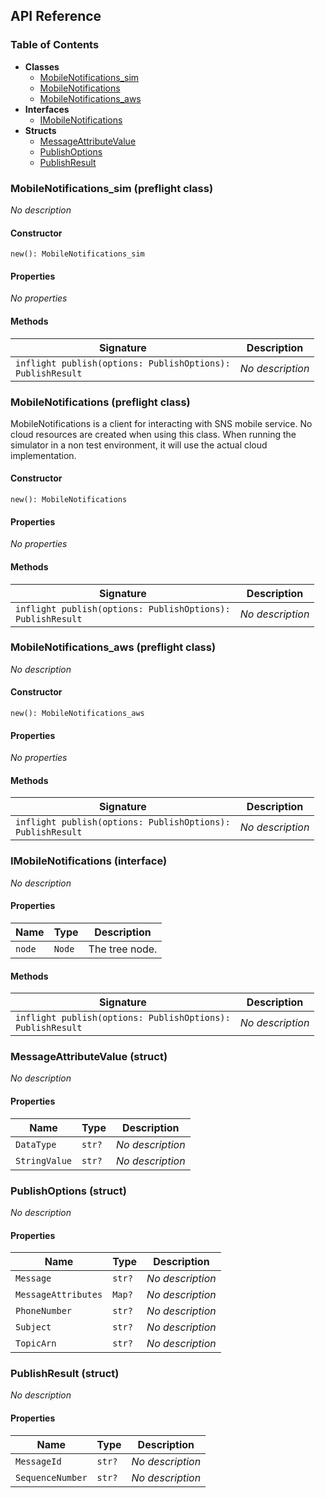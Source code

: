 ## API Reference

### Table of Contents

- **Classes**
  - <a href="#@winglibs/sns.MobileNotifications_sim">MobileNotifications_sim</a>
  - <a href="#@winglibs/sns.MobileNotifications">MobileNotifications</a>
  - <a href="#@winglibs/sns.MobileNotifications_aws">MobileNotifications_aws</a>
- **Interfaces**
  - <a href="#@winglibs/sns.IMobileNotifications">IMobileNotifications</a>
- **Structs**
  - <a href="#@winglibs/sns.MessageAttributeValue">MessageAttributeValue</a>
  - <a href="#@winglibs/sns.PublishOptions">PublishOptions</a>
  - <a href="#@winglibs/sns.PublishResult">PublishResult</a>

### MobileNotifications_sim (preflight class) <a class="wing-docs-anchor" id="@winglibs/sns.MobileNotifications_sim"></a>

*No description*

#### Constructor

```
new(): MobileNotifications_sim
```

#### Properties

*No properties*

#### Methods

| **Signature** | **Description** |
| --- | --- |
| <code>inflight publish(options: PublishOptions): PublishResult</code> | *No description* |

### MobileNotifications (preflight class) <a class="wing-docs-anchor" id="@winglibs/sns.MobileNotifications"></a>

MobileNotifications is a client for interacting with SNS mobile service.
No cloud resources are created when using this class.
When running the simulator in a non test environment, it will use the
actual cloud implementation.

#### Constructor

```
new(): MobileNotifications
```

#### Properties

*No properties*

#### Methods

| **Signature** | **Description** |
| --- | --- |
| <code>inflight publish(options: PublishOptions): PublishResult</code> | *No description* |

### MobileNotifications_aws (preflight class) <a class="wing-docs-anchor" id="@winglibs/sns.MobileNotifications_aws"></a>

*No description*

#### Constructor

```
new(): MobileNotifications_aws
```

#### Properties

*No properties*

#### Methods

| **Signature** | **Description** |
| --- | --- |
| <code>inflight publish(options: PublishOptions): PublishResult</code> | *No description* |

### IMobileNotifications (interface) <a class="wing-docs-anchor" id="@winglibs/sns.IMobileNotifications"></a>

*No description*

#### Properties

| **Name** | **Type** | **Description** |
| --- | --- | --- |
| <code>node</code> | <code>Node</code> | The tree node. |

#### Methods

| **Signature** | **Description** |
| --- | --- |
| <code>inflight publish(options: PublishOptions): PublishResult</code> | *No description* |

### MessageAttributeValue (struct) <a class="wing-docs-anchor" id="@winglibs/sns.MessageAttributeValue"></a>

*No description*

#### Properties

| **Name** | **Type** | **Description** |
| --- | --- | --- |
| <code>DataType</code> | <code>str?</code> | *No description* |
| <code>StringValue</code> | <code>str?</code> | *No description* |

### PublishOptions (struct) <a class="wing-docs-anchor" id="@winglibs/sns.PublishOptions"></a>

*No description*

#### Properties

| **Name** | **Type** | **Description** |
| --- | --- | --- |
| <code>Message</code> | <code>str?</code> | *No description* |
| <code>MessageAttributes</code> | <code>Map<MessageAttributeValue>?</code> | *No description* |
| <code>PhoneNumber</code> | <code>str?</code> | *No description* |
| <code>Subject</code> | <code>str?</code> | *No description* |
| <code>TopicArn</code> | <code>str?</code> | *No description* |

### PublishResult (struct) <a class="wing-docs-anchor" id="@winglibs/sns.PublishResult"></a>

*No description*

#### Properties

| **Name** | **Type** | **Description** |
| --- | --- | --- |
| <code>MessageId</code> | <code>str?</code> | *No description* |
| <code>SequenceNumber</code> | <code>str?</code> | *No description* |

